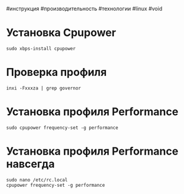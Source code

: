 #инструкция #производительность #технологии #linux #void 
# Установка Cpupower
```
sudo xbps-install cpupower
```
# Проверка профиля
```
inxi -Fxxxza | grep governor
```
# Установка профиля Performance
```
sudo cpupower frequency-set -g performance
```
# Установка профиля  Performance навсегда
```
sudo nano /etc/rc.local
cpupower frequency-set -g performance
```